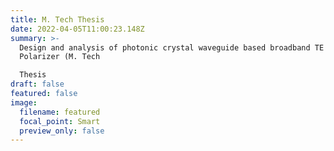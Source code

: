 ```yaml
---
title: M. Tech Thesis
date: 2022-04-05T11:00:23.148Z
summary: >-
  Design and analysis of photonic crystal waveguide based broadband TE pass
  Polarizer (M. Tech

  Thesis
draft: false
featured: false
image:
  filename: featured
  focal_point: Smart
  preview_only: false
---
```


